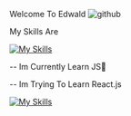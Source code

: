 Welcome To Edwald 
      ![github](https://img.shields.io/badge/GitHub-000000?style=for-the-badge&logo=GitHub&logoColor=white)

My Skills Are

[![My Skills](https://skills.thijs.gg/icons?i=js,css,html)](https://skills.thijs.gg) 

-- Im Currently Learn JS🎉

-- Im Trying To Learn React.js

[![My Skills](https://skills.thijs.gg/icons?i=react)](https://skills.thijs.gg) 
